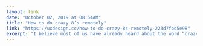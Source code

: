 ```yaml
---
layout: link 
date: "October 02, 2019 at 08:54AM"
title: "How to do crazy 8’s remotely"
link: "https://uxdesign.cc/how-to-do-crazy-8s-remotely-223d7fbd5e98"
excerpt: "I believe most of us have already heard about the word “crazy 8's”. If you are a designer in the term of software development, you might be familiar with it. Even if you haven’t heard about it, now I’m assuming that you hear it."
---
```

